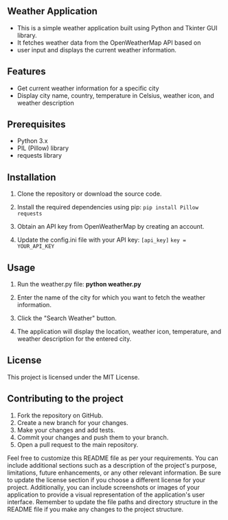 ## **Weather Application**

* This is a simple weather application built using Python and Tkinter GUI library. 
* It fetches weather data from the OpenWeatherMap API based on 
* user input and displays the current weather information.

## **Features**

* Get current weather information for a specific city
* Display city name, country, temperature in Celsius, weather icon, and weather description

## **Prerequisites**

* Python 3.x
* PIL (Pillow) library
* requests library

## **Installation**

1. Clone the repository or download the source code.

2. Install the required dependencies using pip:
     ```pip install Pillow requests```
3. Obtain an API key from OpenWeatherMap by creating an account.

4. Update the config.ini file with your API key:
       ```[api_key]```
   ````key = YOUR_API_KEY````

## **Usage**

1. Run the weather.py file:
    **python weather.py**
2. Enter the name of the city for which you want to fetch the weather information.

3. Click the "Search Weather" button.

4. The application will display the location, weather icon, temperature, and weather 
description for the entered city.

## **License**

This project is licensed under the MIT License.

## Contributing to the project

1. Fork the repository on GitHub.
2. Create a new branch for your changes.
3. Make your changes and add tests.
4. Commit your changes and push them to your branch.
5. Open a pull request to the main repository.

Feel free to customize this README file as per your requirements. You can include additional sections such as a description of the project's purpose, limitations, future enhancements, or any other relevant information. 
Be sure to update the license section if you choose a different license for your project.
Additionally, you can include screenshots or images of your application to provide a visual representation of the application's user interface.
Remember to update the file paths and directory structure in the README file if you make any changes to the project structure.